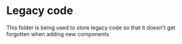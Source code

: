 # Legacy code

This folder is being used to store legacy code so that it doesn't get forgotten when adding new components
